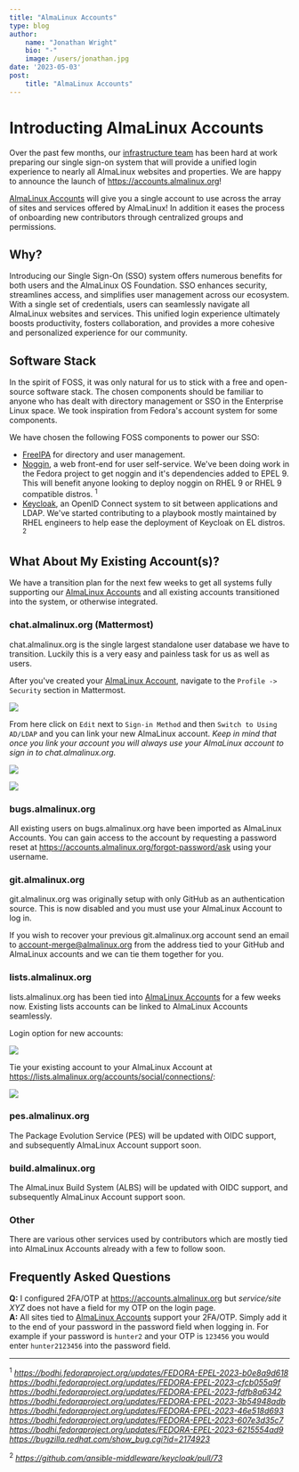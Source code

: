 ```yaml
---
title: "AlmaLinux Accounts"
type: blog
author: 
    name: "Jonathan Wright"
    bio: "-"
    image: /users/jonathan.jpg
date: '2023-05-03'
post:
    title: "AlmaLinux Accounts"
---
```

# Introducting AlmaLinux Accounts
Over the past few months, our [infrastructure team](https://wiki.almalinux.org/sigs/Infrastructure.html) has been hard at work preparing our single sign-on system that will provide a unified login experience to nearly all AlmaLinux websites and properties.  We are happy to announce the launch of https://accounts.almalinux.org!

[AlmaLinux Accounts](https://accounts.almalinux.org) will give you a single account to use across the array of sites and services offered by AlmaLinux!  In addition it eases the process of onboarding new contributors through centralized groups and permissions.

## Why?
Introducing our Single Sign-On (SSO) system offers numerous benefits for both users and the AlmaLinux OS Foundation. SSO enhances security, streamlines access, and simplifies user management across our ecosystem. With a single set of credentials, users can seamlessly navigate all AlmaLinux websites and services. This unified login experience ultimately boosts productivity, fosters collaboration, and provides a more cohesive and personalized experience for our community.

## Software Stack
In the spirit of FOSS, it was only natural for us to stick with a free and open-source software stack. The chosen components should be familiar to anyone who has dealt with directory management or SSO in the Enterprise Linux space.  We took inspiration from Fedora's account system for some components.

We have chosen the following FOSS components to power our SSO:

- [FreeIPA](https://www.freeipa.org) for directory and user management.
- [Noggin](https://github.com/fedora-infra/noggin), a web front-end for user self-service. We've been doing work in the Fedora project to get noggin and it's dependencies added to EPEL 9. This will benefit anyone looking to deploy noggin on RHEL 9 or RHEL 9 compatible distros. <sup>1</sup>
- [Keycloak](https://www.keycloak.org/), an OpenID Connect system to sit between applications and LDAP.  We've started contributing to a playbook mostly maintained by RHEL engineers to help ease the deployment of Keycloak on EL distros. <sup>2</sup>

## What About My Existing Account(s)?
We have a transition plan for the next few weeks to get all systems fully supporting our [AlmaLinux Accounts](https://accounts.almalinux.org) and all existing accounts transitioned into the system, or otherwise integrated.

### chat.almalinux.org (Mattermost)
chat.almalinux.org is the single largest standalone user database we have to transition.  Luckily this is a very easy and painless task for us as well as users.

After you've created your [AlmaLinux Account](https://accounts.almalinux.org), navigate to the `Profile -> Security` section in Mattermost.

![](/blog-images/almalinux-accounts-mattermost-step1.png)

From here click on `Edit` next to `Sign-in Method` and then `Switch to Using AD/LDAP` and you can link your new AlmaLinux account.  *Keep in mind that once you link your account you will always use your AlmaLinux account to sign in to chat.almalinux.org.*

![](/blog-images/almalinux-accounts-mattermost-step2.png)

![](/blog-images/almalinux-accounts-mattermost-step3.png)


### bugs.almalinux.org

All existing users on bugs.almalinux.org have been imported as AlmaLinux Accounts.  You can gain access to the account by requesting a password reset at https://accounts.almalinux.org/forgot-password/ask using your username.

### git.almalinux.org

git.almalinux.org was originally setup with only GitHub as an authentication source.  This is now disabled and you must use your AlmaLinux Account to log in.

If you wish to recover your previous git.almalinux.org account send an email to account-merge@almalinux.org from the address tied to your GitHub and AlmaLinux accounts and we can tie them together for you.

### lists.almalinux.org

lists.almalinux.org has been tied into [AlmaLinux Accounts](https://accounts.almalinux.org) for a few weeks now.  Existing lists accounts can be linked to AlmaLinux Accounts seamlessly.

Login option for new accounts:

![](/blog-images/almalinux-accounts-lists-step1.png)

Tie your existing account to your AlmaLinux Account at https://lists.almalinux.org/accounts/social/connections/:

![](/blog-images/almalinux-accounts-lists-step2.png)

### pes.almalinux.org
The Package Evolution Service (PES) will be updated with OIDC support, and subsequently AlmaLinux Account support soon.

### build.almalinux.org
The AlmaLinux Build System (ALBS) will be updated with OIDC support, and subsequently AlmaLinux Account support soon.

### Other
There are various other services used by contributors which are mostly tied into AlmaLinux Accounts already with a few to follow soon.

## Frequently Asked Questions
**Q:** I configured 2FA/OTP at https://accounts.almalinux.org but *service/site XYZ* does not have a field for my OTP on the login page.  
**A:** All sites tied to [AlmaLinux Accounts](https://accounts.almalinux.org) support your 2FA/OTP.  Simply add it to the end of your password in the password field when logging in.  For example if your password is `hunter2` and your OTP is `123456` you would enter `hunter2123456` into the password field.

---

<sup>1</sup> *https://bodhi.fedoraproject.org/updates/FEDORA-EPEL-2023-b0e8a9d618*  
*https://bodhi.fedoraproject.org/updates/FEDORA-EPEL-2023-cfcb055a9f*  
*https://bodhi.fedoraproject.org/updates/FEDORA-EPEL-2023-fdfb8a6342*  
*https://bodhi.fedoraproject.org/updates/FEDORA-EPEL-2023-3b54948adb*  
*https://bodhi.fedoraproject.org/updates/FEDORA-EPEL-2023-46e518d693*  
*https://bodhi.fedoraproject.org/updates/FEDORA-EPEL-2023-607e3d35c7*  
*https://bodhi.fedoraproject.org/updates/FEDORA-EPEL-2023-6215554ad9*  
*https://bugzilla.redhat.com/show_bug.cgi?id=2174923*

<sup>2</sup> *https://github.com/ansible-middleware/keycloak/pull/73*
